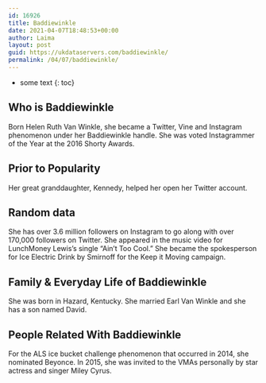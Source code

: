 ```yaml
---
id: 16926
title: Baddiewinkle
date: 2021-04-07T18:48:53+00:00
author: Laima
layout: post
guid: https://ukdataservers.com/baddiewinkle/
permalink: /04/07/baddiewinkle/
---
```


* some text
{: toc}


## Who is Baddiewinkle
                  
                  
                  
Born Helen Ruth Van Winkle, she became a Twitter, Vine and Instagram phenomenon under her Baddiewinkle handle. She was voted Instagrammer of the Year at the 2016 Shorty Awards.
                  
              
            
              
            
                
                
                
## Prior to Popularity
                  
                  
                  
Her great granddaughter, Kennedy, helped her open her Twitter account.
                  
              
            
              
            
                
                
                
## Random data
                  
                  
                  
She has over 3.6 million followers on Instagram to go along with over 170,000 followers on Twitter. She appeared in the music video for LunchMoney Lewis&#8217;s single &#8220;Ain&#8217;t Too Cool.&#8221; She became the spokesperson for Ice Electric Drink by Smirnoff for the Keep it Moving campaign.
                  
              
            
              
            
                
                
                
## Family & Everyday Life of Baddiewinkle
                  
                  
                  
She was born in Hazard, Kentucky. She married Earl Van Winkle and she has a son named David.
                  
              
            
              
            
                
                
                
## People Related With Baddiewinkle
                  
                  
                  
For the ALS ice bucket challenge phenomenon that occurred in 2014, she nominated Beyonce. In 2015, she was invited to the VMAs personally by star actress and singer Miley Cyrus.
                  
              
            
              
            
                
              
            
              
              
            
            
              
            
          
          
          